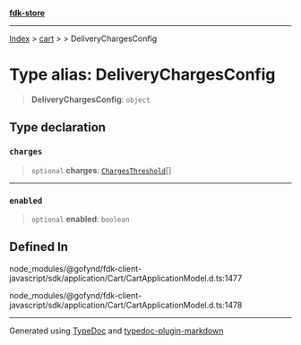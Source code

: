 [**fdk-store**](../../../README.md)
***

[Index](../../../API.md) > [cart](../../README.md) > [<internal>](../README.md) > DeliveryChargesConfig

# Type alias: DeliveryChargesConfig

> **DeliveryChargesConfig**: `object`

## Type declaration

### `charges`

> `optional` **charges**: [`ChargesThreshold`](type-alias.ChargesThreshold.md)[]

***

### `enabled`

> `optional` **enabled**: `boolean`

## Defined In

node\_modules/@gofynd/fdk-client-javascript/sdk/application/Cart/CartApplicationModel.d.ts:1477

node\_modules/@gofynd/fdk-client-javascript/sdk/application/Cart/CartApplicationModel.d.ts:1478

***
Generated using [TypeDoc](https://typedoc.org/) and [typedoc-plugin-markdown](https://www.npmjs.com/package/typedoc-plugin-markdown)
